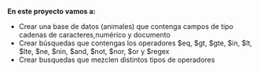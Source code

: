 **En este proyecto vamos a:**

* Crear una base de datos (animales) que contenga campos de tipo cadenas de caracteres,numérico y documento
* Crear búsquedas que contengas los operadores $eq, $gt, $gte, $in, $lt, $lte, $ne, $nin, $and, $not, $nor, $or y $regex
* Crear busquedas que mezclen distintos tipos de operadores